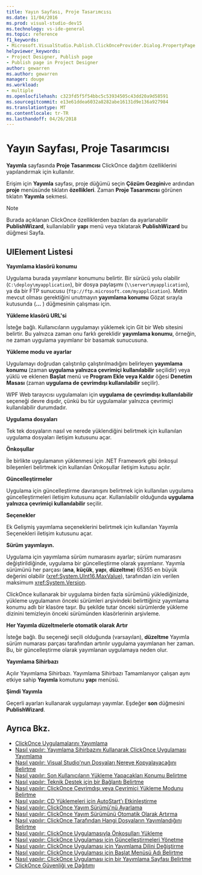 ```yaml
---
title: Yayın Sayfası, Proje Tasarımcısı
ms.date: 11/04/2016
ms.prod: visual-studio-dev15
ms.technology: vs-ide-general
ms.topic: reference
f1_keywords:
- Microsoft.VisualStudio.Publish.ClickOnceProvider.Dialog.PropertyPage
helpviewer_keywords:
- Project Designer, Publish page
- Publish page in Project Designer
author: gewarren
ms.author: gewarren
manager: douge
ms.workload:
- multiple
ms.openlocfilehash: c323fd5f5f54bbc5c53934505c43dd20a9d58591
ms.sourcegitcommit: e13e61ddea6032a8282abe16131d9e136a927984
ms.translationtype: MT
ms.contentlocale: tr-TR
ms.lasthandoff: 04/26/2018
---
```

# <a name="publish-page-project-designer"></a>Yayın Sayfası, Proje Tasarımcısı
**Yayımla** sayfasında **Proje Tasarımcısı** ClickOnce dağıtım özelliklerini yapılandırmak için kullanılır.

 Erişim için **Yayımla** sayfası, proje düğümü seçin **Çözüm Gezgini**ve ardından **proje** menüsünde tıklatın **özellikleri**. Zaman **Proje Tasarımcısı** görünen tıklatın **Yayımla** sekmesi.

> [!NOTE]
> Burada açıklanan ClickOnce özelliklerden bazıları da ayarlanabilir **PublishWizard**, kullanılabilir **yapı** menü veya tıklatarak **PublishWizard** bu düğmesi Sayfa.


## <a name="uielement-list"></a>UIElement Listesi
 **Yayımlama klasörü konumu**

 Uygulama burada yayımlanır konumunu belirtir. Bir sürücü yolu olabilir (`C:\deploy\myapplication`), bir dosya paylaşımı (`\\server\myapplication`), ya da bir FTP sunucusu (`ftp://ftp.microsoft.com/myapplication`). Metin mevcut olması gerektiğini unutmayın **yayımlama konumu** Gözat sırayla kutusunda (**...** ) düğmesinin çalışması için.

 **Yükleme klasörü URL'si**

 İsteğe bağlı. Kullanıcıların uygulamayı yüklemek için Git bir Web sitesini belirtir. Bu yalnızca zaman onu farklı gereklidir **yayımlama konumu**, örneğin, ne zaman uygulama yayımlanır bir basamak sunucusuna.

 **Yükleme modu ve ayarlar**

 Uygulamayı doğrudan çalıştırılıp çalıştırılmadığını belirleyen **yayımlama konumu** (zaman **uygulama yalnızca çevrimiçi kullanılabilir** seçilidir) veya yüklü ve eklenen **Başlat**  menü ve **Program Ekle veya Kaldır** öğesi **Denetim Masası** (zaman **uygulama de çevrimdışı kullanılabilir** seçilir).

 WPF Web tarayıcısı uygulamaları için **uygulama de çevrimdışı kullanılabilir** seçeneği devre dışıdır, çünkü bu tür uygulamalar yalnızca çevrimiçi kullanılabilir durumdadır.

 **Uygulama dosyaları**

 Tek tek dosyaların nasıl ve nerede yüklendiğini belirtmek için kullanılan uygulama dosyaları iletişim kutusunu açar.

 **Önkoşullar**

 İle birlikte uygulamanın yüklenmesi için .NET Framework gibi önkoşul bileşenleri belirtmek için kullanılan Önkoşullar iletişim kutusu açılır.

 **Güncelleştirmeler**

 Uygulama için güncelleştirme davranışını belirtmek için kullanılan uygulama güncelleştirmeleri iletişim kutusunu açar. Kullanılabilir olduğunda **uygulama yalnızca çevrimiçi kullanılabilir** seçilir.

 **Seçenekler**

 Ek Gelişmiş yayımlama seçeneklerini belirtmek için kullanılan Yayımla Seçenekleri iletişim kutusunu açar.

 **Sürüm yayımlayın.**

 Uygulama için yayımlama sürüm numarasını ayarlar; sürüm numarasını değiştirildiğinde, uygulama bir güncelleştirme olarak yayımlanır. Yayımla sürümünü her parçası (**ana**, **küçük**, **yapı**, **düzeltme**) 65355 en büyük değerini olabilir (<xref:System.UInt16.MaxValue>), tarafından izin verilen maksimum <xref:System.Version>.

 ClickOnce kullanarak bir uygulama birden fazla sürümünü yüklediğinizde, yükleme uygulamanın önceki sürümleri arşivindeki belirttiğiniz yayımlama konumu adlı bir klasöre taşır. Bu şekilde tutar önceki sürümlerde yükleme dizinini temizleyin önceki sürümünden klasörlerinin arşivleme.

 **Her Yayımla düzeltmelerle otomatik olarak Artır**

 İsteğe bağlı. Bu seçeneği seçili olduğunda (varsayılan), **düzeltme** Yayımla sürüm numarası parçası tarafından artırılır uygulama yayımlanan her zaman. Bu, bir güncelleştirme olarak yayımlanan uygulamaya neden olur.

 **Yayımlama Sihirbazı**

 Açılır Yayımlama Sihirbazı. Yayımlama Sihirbazı Tamamlanıyor çalışan aynı etkiye sahip **Yayımla** komutunu **yapı** menüsü.

 **Şimdi Yayımla**

 Geçerli ayarları kullanarak uygulamayı yayımlar. Eşdeğer **son** düğmesini **PublishWizard**.

## <a name="see-also"></a>Ayrıca Bkz.

- [ClickOnce Uygulamalarını Yayımlama](../../deployment/publishing-clickonce-applications.md)
- [Nasıl yapılır: Yayımlama Sihirbazını Kullanarak ClickOnce Uygulaması Yayımlama](../../deployment/how-to-publish-a-clickonce-application-using-the-publish-wizard.md)
- [Nasıl yapılır: Visual Studio'nun Dosyaları Nereye Kopyalayacağını Belirtme](../../deployment/how-to-specify-where-visual-studio-copies-the-files.md)
- [Nasıl yapılır: Son Kullanıcıların Yükleme Yapacakları Konumu Belirtme](../../deployment/how-to-specify-the-location-where-end-users-will-install-from.md)
- [Nasıl yapılır: Teknik Destek için bir Bağlantı Belirtme](../../deployment/how-to-specify-a-link-for-technical-support.md)
- [Nasıl yapılır: ClickOnce Çevrimdışı veya Çevrimiçi Yükleme Modunu Belirtme](../../deployment/how-to-specify-the-clickonce-offline-or-online-install-mode.md)
- [Nasıl yapılır: CD Yüklemeleri için AutoStart'ı Etkinleştirme](../../deployment/how-to-enable-autostart-for-cd-installations.md)
- [Nasıl yapılır: ClickOnce Yayım Sürümü'nü Ayarlama](../../deployment/how-to-set-the-clickonce-publish-version.md)
- [Nasıl yapılır: ClickOnce Yayım Sürümünü Otomatik Olarak Artırma](../../deployment/how-to-automatically-increment-the-clickonce-publish-version.md)
- [Nasıl yapılır: ClickOnce Tarafından Hangi Dosyaların Yayımlandığını Belirtme](../../deployment/how-to-specify-which-files-are-published-by-clickonce.md)
- [Nasıl yapılır: ClickOnce Uygulamasıyla Önkoşulları Yükleme](../../deployment/how-to-install-prerequisites-with-a-clickonce-application.md)
- [Nasıl yapılır: ClickOnce Uygulaması için Güncelleştirmeleri Yönetme](../../deployment/how-to-manage-updates-for-a-clickonce-application.md)
- [Nasıl yapılır: ClickOnce Uygulaması için Yayımlama Dilini Değiştirme](../../deployment/how-to-change-the-publish-language-for-a-clickonce-application.md)
- [Nasıl yapılır: ClickOnce Uygulaması için Başlat Menüsü Adı Belirtme](../../deployment/how-to-specify-a-start-menu-name-for-a-clickonce-application.md)
- [Nasıl yapılır: ClickOnce Uygulaması için bir Yayımlama Sayfası Belirtme](../../deployment/how-to-specify-a-publish-page-for-a-clickonce-application.md)
- [ClickOnce Güvenliği ve Dağıtımı](../../deployment/clickonce-security-and-deployment.md)
